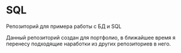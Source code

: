 # SQL
Репозиторий для примера работы с БД и SQL

Данный репозиторий создан для портфолио, 
в ближайшее время я перенесу подходящие наработки из других репозиториев в него.
